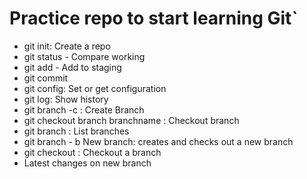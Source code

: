 # Practice repo to start learning Git`

- git init: Create a repo
- git status - Compare working
- git add - Add to staging
- git commit
- git config: Set or get configuration
- git log: Show history
- git branch -c : Create Branch
- git checkout branch branchname : Checkout branch
- git branch : List branches
- git branch - b New branch: creates and checks out a new branch
- git checkout : Checkout a branch
- Latest changes on new branch
